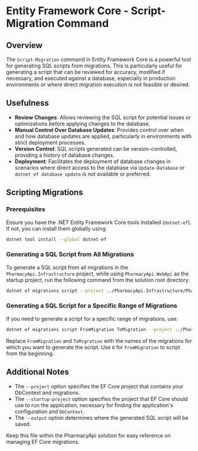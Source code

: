 
# Entity Framework Core - Script-Migration Command

## Overview
The `Script-Migration` command in Entity Framework Core is a powerful tool for generating SQL scripts from migrations. This is particularly useful for generating a script that can be reviewed for accuracy, modified if necessary, and executed against a database, especially in production environments or where direct migration execution is not feasible or desired.

## Usefulness
- **Review Changes**: Allows reviewing the SQL script for potential issues or optimizations before applying changes to the database.
- **Manual Control Over Database Updates**: Provides control over when and how database updates are applied, particularly in environments with strict deployment processes.
- **Version Control**: SQL scripts generated can be version-controlled, providing a history of database changes.
- **Deployment**: Facilitates the deployment of database changes in scenarios where direct access to the database via `Update-Database` or `dotnet ef database update` is not available or preferred.

## Scripting Migrations

### Prerequisites
Ensure you have the .NET Entity Framework Core tools installed (`dotnet-ef`). If not, you can install them globally using:
```sh
dotnet tool install --global dotnet-ef
```

### Generating a SQL Script from All Migrations
To generate a SQL script from all migrations in the `PharmacyApi.Infrastructure` project, while using `PharmacyApi.WebApi` as the startup project, run the following command from the solution root directory:

```sh
dotnet ef migrations script --project ../PharmacyApi.Infrastructure/PharmacyApi.Infrastructure.csproj --startup-project ./PharmacyApi.WebApi.csproj --output ../PharmacyApi.Infrastructure/Migrations/Script.sql
```

### Generating a SQL Script for a Specific Range of Migrations
If you need to generate a script for a specific range of migrations, use:

```sh
dotnet ef migrations script FromMigration ToMigration --project ../PharmacyApi.Infrastructure/PharmacyApi.Infrastructure.csproj --startup-project ./PharmacyApi.WebApi.csproj --output ../PharmacyApi.Infrastructure/Migrations/RangeScript.sql
```

Replace `FromMigration` and `ToMigration` with the names of the migrations for which you want to generate the script. Use `0` for `FromMigration` to script from the beginning.

## Additional Notes
- The `--project` option specifies the EF Core project that contains your DbContext and migrations.
- The `--startup-project` option specifies the project that EF Core should use to run the application, necessary for finding the application's configuration and `DbContext`.
- The `--output` option determines where the generated SQL script will be saved.

Keep this file within the PharmacyApi solution for easy reference on managing EF Core migrations.
